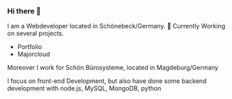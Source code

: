### Hi there 👋
I am a Webdeveloper located in Schönebeck/Germany.
🔭 Currently Working on several projects.
- Portfolio
- Majorcloud

Moreover I work for Schön Bürosysteme, located in Magdeburg/Germany

I focus on front-end Development, but also have done some backend development with node.js, MySQL, MongoDB, python

<!--
**R4Tobi/R4Tobi** is a ✨ _special_ ✨ repository because its `README.md` (this file) appears on your GitHub profile.

Here are some ideas to get you started:

- 🔭 I’m currently working on ...
- 🌱 I’m currently learning ...
- 👯 I’m looking to collaborate on ...
- 🤔 I’m looking for help with ...
- 💬 Ask me about ...
- 📫 How to reach me: ...
- 😄 Pronouns: ...
- ⚡ Fun fact: ...
-->
